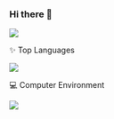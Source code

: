 ### Hi there 👋
[![](https://github-readme-stats.vercel.app/api?locale=cn&username=ColorDreams&show_icons=true)](https://github.com/ColorDreams)

:sparkles: Top Languages

[![](https://skillicons.dev/icons?i=java,golang,vue&theme=light)](https://github.com/ColorDream)

:computer: Computer Environment

[![](https://skillicons.dev/icons?i=arch,ubuntu,windows&theme=light)](https://github.com/ColorDream)

<!--
[![](https://github-readme-stats.vercel.app/api/pin/?locale=cn&username=ColorDreams&repo=ColorDreams)](https://github.com/ColorDreams/ColorDreams)
-->

